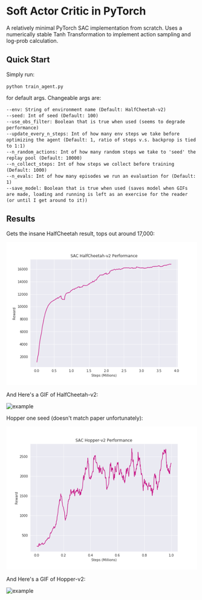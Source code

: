 # Soft Actor Critic in PyTorch

A relatively minimal PyTorch SAC implementation from scratch. Uses a numerically stable Tanh Transformation to implement action sampling and log-prob calculation.

## Quick Start

Simply run:

`python train_agent.py`

for default args. Changeable args are:
```
--env: String of environment name (Default: HalfCheetah-v2)
--seed: Int of seed (Default: 100)
--use_obs_filter: Boolean that is true when used (seems to degrade performance)
--update_every_n_steps: Int of how many env steps we take before optimizing the agent (Default: 1, ratio of steps v.s. backprop is tied to 1:1)
--n_random_actions: Int of how many random steps we take to 'seed' the replay pool (Default: 10000)
--n_collect_steps: Int of how steps we collect before training  (Default: 1000)
--n_evals: Int of how many episodes we run an evaluation for (Default: 1)
--save_model: Boolean that is true when used (saves model when GIFs are made, loading and running is left as an exercise for the reader (or until I get around to it))
```

## Results

Gets the insane HalfCheetah result, tops out around 17,000:

![example](./assets/HalfCheetah.png)

And Here's a GIF of HalfCheetah-v2:

![example](./assets/HalfCheetah-v2_2300000-small.gif)

Hopper one seed (doesn't match paper unfortunately):

![example](./assets/Hopper.png)

And Here's a GIF of Hopper-v2:

![example](./assets/Hopper-v2_1467651-small.gif)